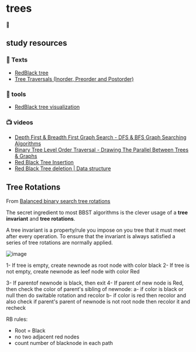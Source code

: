 # trees
:deciduous_tree:

## study resources

 ### :page_facing_up: Texts
* [RedBlack tree](https://en.wikipedia.org/wiki/Red%E2%80%93black_tree)
* [Tree Traversals (Inorder, Preorder and Postorder)](https://www.geeksforgeeks.org/tree-traversals-inorder-preorder-and-postorder/)

 ### :wrench: tools
* [RedBlack tree visualization](https://www.cs.usfca.edu/~galles/visualization/RedBlack.html)

 ### :tv: videos
* [Depth First & Breadth First Graph Search - DFS & BFS Graph Searching Algorithms](https://www.youtube.com/watch?v=TIbUeeksXcI)
* [Binary Tree Level Order Traversal - Drawing The Parallel Between Trees & Graphs](https://www.youtube.com/watch?v=gcR28Hc2TNQ)
* [Red Black Tree Insertion](https://www.youtube.com/watch?v=qA02XWRTBdw)
* [Red Black Tree deletion | Data structure](https://www.youtube.com/watch?v=w5cvkTXY0vQ)


## Tree Rotations

From [Balanced binary search tree rotations](https://www.youtube.com/watch?v=q4fnJZr8ztY)

The secret ingredient to most BBST algorithms is the clever usage of a **tree invariant** and **tree rotations**.

A tree invariant is a property/rule you impose on you tree that it must meet after every operation. To ensure that the invariant is always satisfied a series of tree rotations are normally applied.


![image](https://user-images.githubusercontent.com/63563271/158483683-7005f993-4900-432c-be2a-263e41c1c032.png)


1- If tree is empty, create newnode as root node with color black
2- If tree is not empty, create newnode as leef node with color Red

3- If parentof newnode is black, then exit
4- If parent of new node is Red, then check the color of parent's sibling of newnode:
	a- if color is black or null then do switable rotation and recolor
	b- if color is red then recolor and also check if parent's parent of newnode is not root node then recolor it and recheck

RB rules:
* Root = Black
* no two adjacent red nodes
* count number of blacknode in each path

